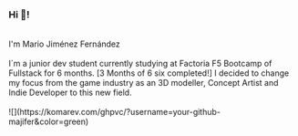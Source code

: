 ### Hi 👋!
<br/>
I'm Mario Jiménez Fernández
<br/><br/>
I´m a junior dev student currently studying at Factoria F5 Bootcamp of Fullstack for 6 months.
[3 Months of 6 six completed!]
I decided to change my focus from the game industry as an 3D modeller, Concept Artist and Indie Developer to this new field.
<br/>
<br/>
<div>

</div>
![](https://komarev.com/ghpvc/?username=your-github-majifer&color=green)

<!--
**Majifer/Majifer** is a ✨ _special_ ✨ repository because its `README.md` (this file) appears on your GitHub profile.

Here are some ideas to get you started:

- 🔭 I’m currently working on my own develop discovering tools to create!
- 🌱 I’m currently learning Vanilla Php, Laravel, Vue 3
- 👯 I’m looking to collaborate on ...
- 🤔 I’m looking for help with ...
- 💬 Ask me about ...
- 📫 How to reach me: ...
 - 😄 Pronouns: ... 
- ⚡ Fun fact: ... 
-->
